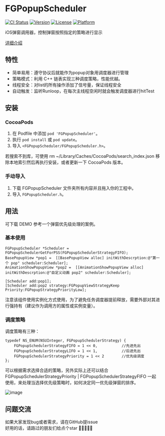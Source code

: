 # FGPopupScheduler

[![CI Status](https://img.shields.io/travis/15757127193@163.com/FGPopupScheduler.svg?style=flat)](https://travis-ci.org/15757127193@163.com/FGPopupScheduler)
[![Version](https://img.shields.io/cocoapods/v/FGPopupScheduler.svg?style=flat)](https://cocoapods.org/pods/FGPopupScheduler)
[![License](https://img.shields.io/cocoapods/l/FGPopupScheduler.svg?style=flat)](https://cocoapods.org/pods/FGPopupScheduler)
[![Platform](https://img.shields.io/cocoapods/p/FGPopupScheduler.svg?style=flat)](https://cocoapods.org/pods/FGPopupScheduler)

iOS弹窗调用器，控制弹窗按照指定的策略进行显示    

[详细介绍](https://juejin.cn/post/6977774991802630151)

## 特性
- 简单易用：遵守协议后就能作为popup对象用调度器进行管理
- 策略模式：利用 C++ 链表实现三种调度策略，性能优越。
- 线程安全：对list的所有操作添加了信号量，保证线程安全
- 自动触发：监听Runloop，在每次主线程空闲时就会触发调度器进行hitTest


## 安装

### CocoaPods

1. 在 Podfile 中添加 `pod 'FGPopupScheduler'`。
2. 执行 `pod install` 或 `pod update`。
3. 导入 `<FGPopupScheduler/FGPopupScheduler.h>`。

若搜索不到库，可使用 rm ~/Library/Caches/CocoaPods/search_index.json 移除本地索引然后再执行安装，或者更新一下 CocoaPods 版本。

### 手动导入

1. 下载 FGPopupScheduler 文件夹所有内容并且拖入你的工程中。
2. 导入 `FGPopupScheduler.h`。

## 用法

可下载 DEMO 参考一个弹窗优先级处理的案例。

### 基本使用

```
FGPopupScheduler *Scheduler = FGPopupSchedulerGetForPSS(FGPopupSchedulerStrategyFIFO);
BasePopupView *pop1 =  [[BasePopupView alloc] initWithDescrption:@"第一个 pop" scheduler:Scheduler];
AnimationShowPopupView *pop2 =  [[AnimationShowPopupView alloc] initWithDescrption:@"自定义动画 pop2" scheduler:Scheduler];

[Scheduler add:pop1];
[Scheduler add:pop2 strategy:FGPopupViewStrategyKeep Priority:FGPopupStrategyPriorityLow];

```
注意该组件使用实例化方式使用，为了避免任务调度器提前释放，需要外部对其进行强持有（建议作为调用方的属性或实例变量）。


### 调度策略

调度策略有三种：
```
typedef NS_ENUM(NSUInteger, FGPopupSchedulerStrategy) {
    FGPopupSchedulerStrategyFIFO = 1 << 0,           //先进先出
    FGPopupSchedulerStrategyLIFO = 1 << 1,           //后进先出
    FGPopupSchedulerStrategyPriority = 1 << 2        //优先级调度
};
```

可以根据需求选择合适的策略，另外实际上还可以结合 FGPopupSchedulerStrategyPriority | FGPopupSchedulerStrategyFIFO 一起使用，来处理当选择优先级策略时，如何决定同一优先级弹窗的排序。


![image](https://note.youdao.com/yws/public/resource/5d0f46ddde197eb1269de27f6675abd2/xmlnote/WEBRESOURCEfc2aed555ac786e6b520aec9e1de6b09/14666)


## 问题交流
如果大家发现bug或者需求，请在GitHub提issue    
好用的话，请路过的朋友们给点个star 🙏🙏🙏🙏🙏
